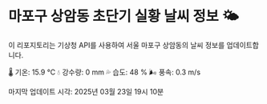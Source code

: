 
# 마포구 상암동 초단기 실황 날씨 정보 🌤️

이 리포지토리는 기상청 API를 사용하여 서울 마포구 상암동의 날씨 정보를 업데이트합니다. 

🌡️ 기온: 15.9 ℃
💧 강수량: 0 mm
💦 습도: 48 %
🌬️ 풍속: 0.3 m/s

마지막 업데이트 시각: 2025년 03월 23일 19시 10분    
